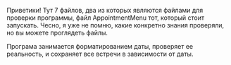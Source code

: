 Приветики!
Тут 7 файлов, два из которых являются файлами для проверки программы,
файл AppointmentMenu тот, который стоит запускать.
Чесно, я уже не помню, какие конкретно знания проверяли, но вы можете проглядеть файлы.

Програма занимается форматированием даты, проверяет ее реальность, и сохраняет все встречи в зависимости от даты.



